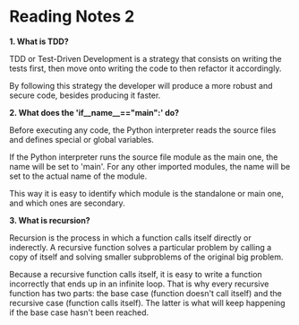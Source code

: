 # Reading Notes 2

**1. What is TDD?**

TDD or Test-Driven Development is a strategy that consists on writing the tests first, then move onto writing the code to then refactor it accordingly.

By following this strategy the developer will produce a more robust and secure code, besides producing it faster.


**2. What does the 'if__name__=="__main__":' do?**

Before executing any code, the Python interpreter reads the source files and defines special or global variables.

If the Python interpreter runs the source file module as the main one, the name will be set to 'main'. For any other imported modules, the name will be set to the actual name of the module.

This way it is easy to identify which module is the standalone or main one, and which ones are secondary.


**3. What is recursion?**

Recursion is the process in which a function calls itself directly or inderectly.
A recursive function solves a particular problem by calling a copy of itself and solving smaller subproblems of the original big problem.

Because a recursive function calls itself, it is easy to write a function incorrectly that ends up in an infinite loop. That is why every recursive function has two parts: the base case (function doesn't call itself) and the recursive case (function calls itself). The latter is what will keep happening if the base case hasn't been reached.



